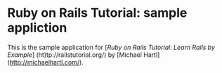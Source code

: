 # Ruby on Rails Tutorial: sample appliction

This is the sample application for
[*Ruby on Rails Tutorial: Learn Rails by Example*] (ht)tp://railstutorial.org/)
by [Michael Hartl] (http://michaelhartl.com/).
